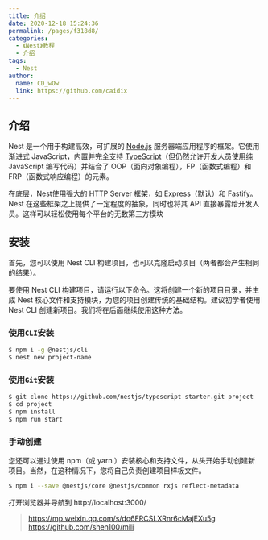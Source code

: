```yaml
---
title: 介绍
date: 2020-12-18 15:24:36
permalink: /pages/f318d8/
categories:
  - 《Nest》教程
  - 介绍
tags: 
  - Nest
author: 
  name: CD_wOw
  link: https://github.com/caidix
---
```


## 介绍

Nest 是一个用于构建高效，可扩展的 [Node.js](http://nodejs.cn/) 服务器端应用程序的框架。它使用渐进式 JavaScript，内置并完全支持 [TypeScript](https://www.tslang.cn/)（但仍然允许开发人员使用纯 JavaScript 编写代码）并结合了 OOP（面向对象编程），FP（函数式编程）和 FRP（函数式响应编程）的元素。

在底层，Nest使用强大的 HTTP Server 框架，如 Express（默认）和 Fastify。Nest 在这些框架之上提供了一定程度的抽象，同时也将其 API 直接暴露给开发人员。这样可以轻松使用每个平台的无数第三方模块

## 安装

首先，您可以使用 Nest CLI 构建项目，也可以克隆启动项目（两者都会产生相同的结果）。

要使用 Nest CLI 构建项目，请运行以下命令。这将创建一个新的项目目录，并生成 Nest 核心文件和支持模块，为您的项目创建传统的基础结构。建议初学者使用Nest CLI 创建新项目。我们将在后面继续使用这种方法。

### 使用`CLI`安装

```bash
$ npm i -g @nestjs/cli
$ nest new project-name
```

### 使用`Git`安装 

```bash
$ git clone https://github.com/nestjs/typescript-starter.git project
$ cd project
$ npm install
$ npm run start
```

### 手动创建

您还可以通过使用 npm（或 yarn ）安装核心和支持文件，从头开始手动创建新项目。当然，在这种情况下，您将自己负责创建项目样板文件。

```bash
$ npm i --save @nestjs/core @nestjs/common rxjs reflect-metadata
```

打开浏览器并导航到 http://localhost:3000/

> https://mp.weixin.qq.com/s/do6FRCSLXRnr6cMajEXu5g
> https://github.com/shen100/mili